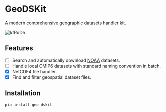 # GeoDSKit

A modern comprehensive geographic datasets handler kit.

![kfRdDh](https://songshgeo-picgo-1302043007.cos.ap-beijing.myqcloud.com/uPic/kfRdDh.png)

## Features

- [ ] Search and automatically download [NOAA](https://www.ncei.noaa.gov/) datasets.
- [ ] Handle local CMIP6 datasets with standard naming convention in batch.
- [x] NetCDF4 file handler.
- [x] Find and filter geospatial dataset files.

## Installation

```bash
pip install geo-dskit
```
